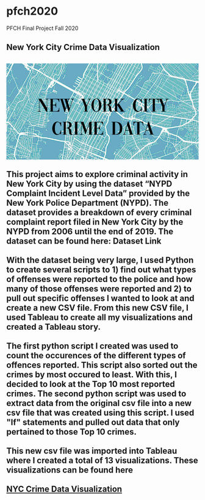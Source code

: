 # pfch2020
PFCH Final Project Fall 2020
<h2>New York City Crime Data Visualization<h2>

 <img src="NYC header image.jpg"/>
 
<p>This project aims to explore criminal activity in New York City by using the dataset “NYPD Complaint Incident Level Data” provided by the New York Police Department (NYPD). The dataset provides a breakdown of every criminal complaint report filed in New York City by the NYPD from 2006 until the end of 2019. The dataset can be found here: <a href"https://data.cityofnewyork.us/Public-Safety/NYPD-Complaint-Data-Historic/qgea-i56i">Dataset Link</a>
<br><br> With the dataset being very large, I used Python to create several scripts to 1) find out what types of offenses were reported to the police and how many of those offenses were reported and 2) to pull out specific offenses I wanted to look at and create a new CSV file. From this new CSV file, I used Tableau to create all my visualizations and created a Tableau story. <br><br> The first python script I created was used to count the occurences of the different types of offences reported. This script also sorted out the crimes by most occured to least. With this, I decided to look at the Top 10 most reported crimes. The second python script was used to extract data from the original csv file into a new csv file that was created using this script. I used "If" statements and pulled out data that only pertained to those Top 10 crimes. <br><br> This new csv file was imported into Tableau where I created a total of 13 visualizations. These visualizations can be found here <br><br><a href="https://public.tableau.com/views/NYCCrimeDataVisualization/CRIMEVISUALIZATIONFINAL?:language=en&:display_count=y&:origin=viz_share_link">NYC Crime Data Visualization</a></p>
